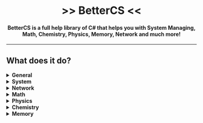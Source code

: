 <h1 align="center"> >> BetterCS << </h1> 
<h4 align="center">BetterCS is a full help library of C# that helps you with System Managing, Math, Chemistry, Physics, Memory, Network and much more!</h4>

------

## What does it do?

<details>
  <summary><b>General</b></summary>
  - Encyption and Decyption using AES 256-bit CBC with custom key and vector<br>
  - Encyption and Decyption using RSA-4098 with custom parameters<br>
  - Use our custom exif tool
  - Auto-Update the library
</details>

<details>
  <summary><b>System</b></summary>
  - Get System Folders path<br>
  - Deal with window's registry<br>
  - Deal with running processes<br>
  - Check if files are being used<br>
  - Check if the DLL is running on a virtual machine<br>
  - Run Terminal/CMD/Powershell commands and get the output
</details>

<details>
  <summary><b>Network</b></summary>
  - Get public and private IP<br>
  - Get subnet mask<br>
  - Get Hostnames of IPs and IPs of Hostnames<br>
  - Send fully customizable requests with custom methods, headers, cookies, parameters, body, user-content and much more<br>
  - Send fully customizable GET requests via 3 types of client<br>
  - Send fully customizable POST requests via 3 types of client<br>
  - Send fully customizable PUT, PATCH, DELETE, HEAD or OPTIONS requests<br>
  - Check if ports are open in a network<br>
  - Check if IPs, Ports, Websites, Hostnames etc... are valid
</details>

<details>
  <summary><b>Math</b></summary>
  - Solve Ratios<br>
  - Solve Quadratic equations natively<br>
  - Solve Cubic equations natively<br>
  - Solve Cubic equations geometrically<br>
  - Solve Quartic equations natively<br>
  - Check if numbers are prime
</details>

<details>
  <summary><b>Physics</b></summary>
  - Use cinematic speed, space and time formulas for Uniform Rectilinear Motions<br>
  - Use cinematic speed, space, time and acceleration formulas for Uniformly Accelerated Motions<br>
  - Use cinematic speed, space, time and acceleration formulas for Uniformly Accelerated Motion's Free Fall<br>
  - Use static pression , weight, gravity and much more formulas
</details>

<details>
  <summary><b>Chemistry</b></summary>
  - Get Automic Number from elemt's short name or full name<br>
  - Get every known information about the first 130 elements of the periodic table<br>
  - Calculate forumla's molar mass<br>
  - Split formulas in elements with our own complex alghoritms<br>
  - Calculate formula's Tradition, IUPAC or Stock nomenclature name with our own complex alghoritms
</details>

<details>
  <summary><b>Memory</b></summary>
  - Read from a memory address<br>
  - Read from a memory address with a safe function<br>
  - Write in a memory address<br>
  - Inject DLL files into running processes by process PID or process executable's path
</details>
